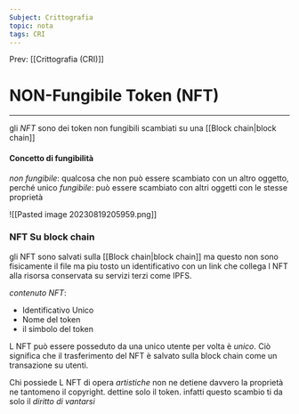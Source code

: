 ```yaml
---
Subject: Crittografia
topic: nota
tags: CRI
---
```


Prev: [[Crittografia (CRI)]]

# NON-Fungibile Token (NFT)
---
gli _NFT_ sono dei token non fungibili scambiati su una [[Block chain|block chain]]

#### Concetto di fungibilità
_non fungibile_:
	qualcosa che non può essere scambiato con un altro oggetto, perché unico 
_fungibile_:
	può essere scambiato con altri oggetti con le stesse proprietà

![[Pasted image 20230819205959.png]]


### NFT Su block chain
gli NFT sono salvati sulla [[Block chain|block chain]] ma questo non sono fisicamente il file ma piu tosto un identificativo con un link che collega l NFT alla risorsa conservata su servizi terzi come IPFS.

_contenuto NFT_:
- Identificativo Unico
- Nome del token
- il simbolo del token

L NFT può essere posseduto da una unico utente per volta è _unico_. Ciò significa che il trasferimento del NFT è salvato sulla block chain come un transazione su utenti.


Chi possiede L NFT di opera _artistiche_ non ne  detiene davvero la proprietà ne tantomeno il copyright. dettine solo il token. infatti questo scambio ti da solo il _diritto di vantarsi_